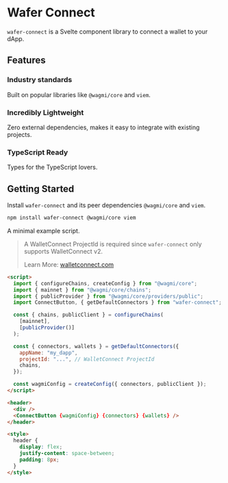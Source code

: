 # Wafer Connect

`wafer-connect` is a Svelte component library to connect a wallet to your dApp.

## Features

### Industry standards

Built on popular libraries like `@wagmi/core` and `viem`.

### Incredibly Lightweight

Zero external dependencies, makes it easy to integrate with existing projects.

### TypeScript Ready

Types for the TypeScript lovers.

## Getting Started

Install `wafer-connect` and its peer dependencies `@wagmi/core` and `viem`.

```bash
npm install wafer-connect @wagmi/core viem
```

A minimal example script.

> A WalletConnect ProjectId is required since `wafer-connect` only supports WalletConnect v2.
>
> Learn More: [walletconnect.com](https://walletconnect.com)

```html
<script>
  import { configureChains, createConfig } from "@wagmi/core";
  import { mainnet } from "@wagmi/core/chains";
  import { publicProvider } from "@wagmi/core/providers/public";
  import ConnectButton, { getDefaultConnectors } from "wafer-connect";

  const { chains, publicClient } = configureChains(
    [mainnet],
    [publicProvider()]
  );

  const { connectors, wallets } = getDefaultConnectors({
    appName: "my_dapp",
    projectId: "...", // WalletConnect ProjectId
    chains,
  });

  const wagmiConfig = createConfig({ connectors, publicClient });
</script>

<header>
  <div />
  <ConnectButton {wagmiConfig} {connectors} {wallets} />
</header>

<style>
  header {
    display: flex;
    justify-content: space-between;
    padding: 8px;
  }
</style>
```
